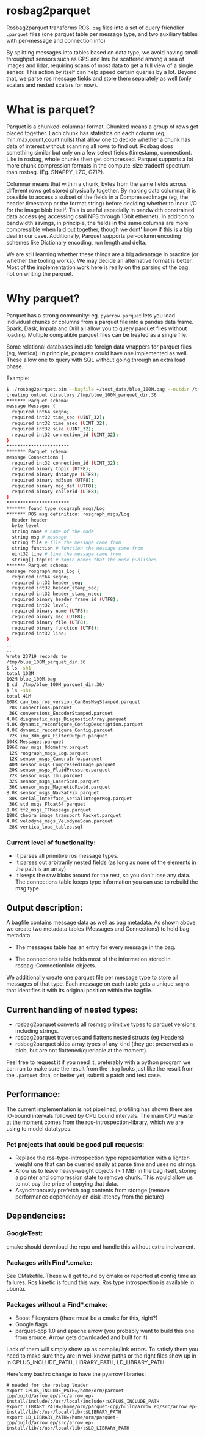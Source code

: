 # rosbag2parquet
Rosbag2parquet transforms ROS .`bag` files into a set of query friendlier `.parquet` files (one parquet table per message type, and two auxiliary tables with per-message and connection info)

By splitting messages into tables based on data type, we avoid having small throughput sensors such as GPS and Imu be scattered among a sea of images and lidar, requiring scans of most data to get a full view of a single sensor. This action by itself can help speed certain queries by a lot. Beyond that, we parse ros message fields and store them separately as well (only scalars and nested scalars for now). 

# What is parquet?

Parquet is a chunked-columnar format.  Chunked means a group of rows get placed together. Each chunk has statistics on each column (eg, min,max,count,count nulls) that allow one to decide whether a chunk has data of interest without scanning all rows to find out. Rosbag does something similar but only on a few select fields (timestamp, connection).  Like in rosbag, whole chunks then get compressed. Parquet supports a lot more chunk compression formats in the compute-size tradeoff spectrum than rosbag. (Eg. SNAPPY, LZO, GZIP).  

Columnar means that within a chunk, bytes from the same fields across different rows get stored physically together. By making data columnar, it is possible to access a subset of the fields in a CompressedImage (eg, the header timestamp or the format string) before deciding whether to incur I/O for the image blob itself. This is useful especially in bandwidth constrained data access (eg accessing csail NFS through 1Gbit ethernet). In addition to bandwidth savings, in principle, the fields in the same columns are more compressible when laid out together, though we dont' know if this is a big deal in our case.  Additionally, Parquet supports per-column encoding schemes like Dictionary encoding, run length and delta. 

We are still learning whether these things are a big advantage in practice (or whether the tooling works). We may decide an alternative format is better. Most of the implementation work here is really on the parsing of the bag, not on writing the parquet.

# Why parquet?  

Parquet has a strong community: eg. `pyarrow.parquet` lets you load individual chunks or columns from a parquet file into a pandas data frame. Spark, Dask, Impala and Drill all allow you to query parquet files without loading. Multiple compatible parquet files can be treated as a single file.

Some relational databases include foreign data wrappers for parquet files (eg, Vertica). In principle, postgres could have one implemented as well. These allow one to query with SQL without going through an extra load phase. 

Example:

```bash
$ ./rosbag2parquet.bin --bagfile ~/test_data/blue_100M.bag --outdir /tmp/
creating output directory /tmp/blue_100M_parquet_dir.36
******* Parquet schema: 
message Messages {
  required int64 seqno;
  required int32 time_sec (UINT_32);
  required int32 time_nsec (UINT_32);
  required int32 size (UINT_32);
  required int32 connection_id (UINT_32);
}
***********************
******* Parquet schema: 
message Connections {
  required int32 connection_id (UINT_32);
  required binary topic (UTF8);
  required binary datatype (UTF8);
  required binary md5sum (UTF8);
  required binary msg_def (UTF8);
  required binary callerid (UTF8);
}
***********************
******* found type rosgraph_msgs/Log
******* ROS msg definition: rosgraph_msgs/Log
  Header header
  byte level
  string name # name of the node
  string msg # message
  string file # file the message came from
  string function # function the message came from
  uint32 line # line the message came from
  string[] topics # topic names that the node publishes
******* Parquet schema: 
message rosgraph_msgs_Log {
  required int64 seqno;
  required int32 header_seq;
  required int32 header_stamp_sec;
  required int32 header_stamp_nsec;
  required binary header_frame_id (UTF8);
  required int32 level;
  required binary name (UTF8);
  required binary msg (UTF8);
  required binary file (UTF8);
  required binary function (UTF8);
  required int32 line;
}
...
...
Wrote 23719 records to 
/tmp/blue_100M_parquet_dir.36
$ ls -sh1 
total 102M
102M blue_100M.bag
$ cd  /tmp/blue_100M_parquet_dir.36/
$ ls -sh1 
total 41M
108K can_bus_ros_version_CanBusMsgStamped.parquet
 28K Connections.parquet
 36K conversions_EncoderStamped.parquet
4.0K diagnostic_msgs_DiagnosticArray.parquet
4.0K dynamic_reconfigure_ConfigDescription.parquet
4.0K dynamic_reconfigure_Config.parquet
 72K imu_3dm_gx4_FilterOutput.parquet
304K Messages.parquet
196K nav_msgs_Odometry.parquet
 12K rosgraph_msgs_Log.parquet
 12K sensor_msgs_CameraInfo.parquet
 40M sensor_msgs_CompressedImage.parquet
 20K sensor_msgs_FluidPressure.parquet
 72K sensor_msgs_Imu.parquet
 32K sensor_msgs_LaserScan.parquet
 36K sensor_msgs_MagneticField.parquet
8.0K sensor_msgs_NavSatFix.parquet
 80K serial_interface_SerialIntegerMsg.parquet
 36K std_msgs_Float64.parquet
8.0K tf2_msgs_TFMessage.parquet
188K theora_image_transport_Packet.parquet
4.0K velodyne_msgs_VelodyneScan.parquet
 28K vertica_load_tables.sql
```

### Current level of functionality:
* It parses all primitive ros message types.
* It parses out arbitrarily nested fields (as long as none of the elements in the path is an array)
* It keeps the raw blobs around for the rest, so you don't lose any data. The connections table keeps type information you can use to rebuild the msg type.

## Output description:
A bagfile contains message data as well as bag metadata.
As shown above, we create two metadata tables (Messages and Connections)
to hold bag metadata.
 
* The messages table has an entry for every message in the 
  bag.
   
* The connections table holds most of the information stored
 in rosbag::ConnectionInfo objects. 
 
 We additionally create one parquet file per message type to store all messages
of that type.  Each message on each table gets a unique `seqno` that identifies
 it with its original position within the bagfile.

## Current handling of nested types:
* rosbag2parquet converts all rosmsg primitive types to parquet versions, including strings.
* rosbag2parquet traverses and flattens nested structs (eg Headers)
* rosbag2parquet skips array types of any kind (they get preserved as a blob, but are not flattened/queriable at the moment).

Feel free to request it if you need it, preferably with a python program we can run to make sure
the result from the `.bag` looks just like the result from the `.parquet` data, or better yet, submit a patch and test case.

## Performance:

The current implementation is not pipelined, profiling has shown there are IO-bound intervals followed by CPU bound intervals.  The main CPU waste at the moment comes from the ros-introspection-library, which we are using to model datatypes.

### Pet projects that could be good pull requests:
  * Replace the ros-type-introspection type representation with a lighter-weight one that can be queried easily at parse time and uses no strings.
  * Allow us to leave heavy-weight objects (> 1 MB) in the bag itself, storing a pointer and compression state to remove chunk. This would allow us to not pay the price of copying that data.
  * Asynchronously prefetch bag contents from storage (remove performance dependency on disk latency from the picture)

## Dependencies:

### GoogleTest: 
cmake should download the repo and handle this without extra inolvement.

### Packages with Find*.cmake:
See CMakefile.  These will get found by cmake or reported 
at config time as failures. Ros kinetic is found this way. Ros type introspection is available in ubuntu.

### Packages without a Find*.cmake:
* Boost Filesystem (there must be a cmake for this, right?)
* Google flags 
* parquet-cpp 1.0 and apache arrow (you probably want to build this one 
  from srouce. Arrow gets downloaded and built for it)

Lack of them will simply show up as compile/link errors.
To satisfy them you need to make sure they are in well known paths
or the right files show up in in CPLUS_INCLUDE_PATH, LIBRARY_PATH, LD_LIBRARY_PATH.

Here's my bashrc change to have the pyarrow libraries:

```
# needed for the rosbag loader
export CPLUS_INCLUDE_PATH=/home/orm/parquet-cpp/build/arrow_ep/src/arrow_ep-install/include/:/usr/local/include/:$CPLUS_INCLUDE_PATH
export LIBRARY_PATH=/home/orm/parquet-cpp/build/arrow_ep/src/arrow_ep-install/lib/:/usr/local/lib/:$LIBRARY_PATH
export LD_LIBRARY_PATH=/home/orm/parquet-cpp/build/arrow_ep/src/arrow_ep-install/lib/:/usr/local/lib/:$LD_LIBRARY_PATH
```
